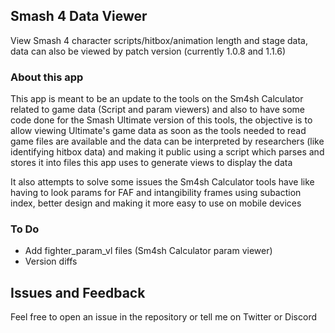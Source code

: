 ## Smash 4 Data Viewer
View Smash 4 character scripts/hitbox/animation length and stage data, data can also be viewed by patch version (currently 1.0.8 and 1.1.6)

### About this app

This app is meant to be an update to the tools on the Sm4sh Calculator related to game data (Script and param viewers) and also to have some code done for the Smash Ultimate version of this tools, the objective is to allow viewing Ultimate's game data as soon as the tools needed to read game files are available and the data can be interpreted by researchers (like identifying hitbox data) and making it public using a script which parses and stores it into files this app uses to generate views to display the data

It also attempts to solve some issues the Sm4sh Calculator tools have like having to look params for FAF and intangibility frames using subaction index, better design and making it more easy to use on mobile devices

### To Do

* Add fighter_param_vl files (Sm4sh Calculator param viewer)
* Version diffs

## Issues and Feedback

Feel free to open an issue in the repository or tell me on Twitter or Discord